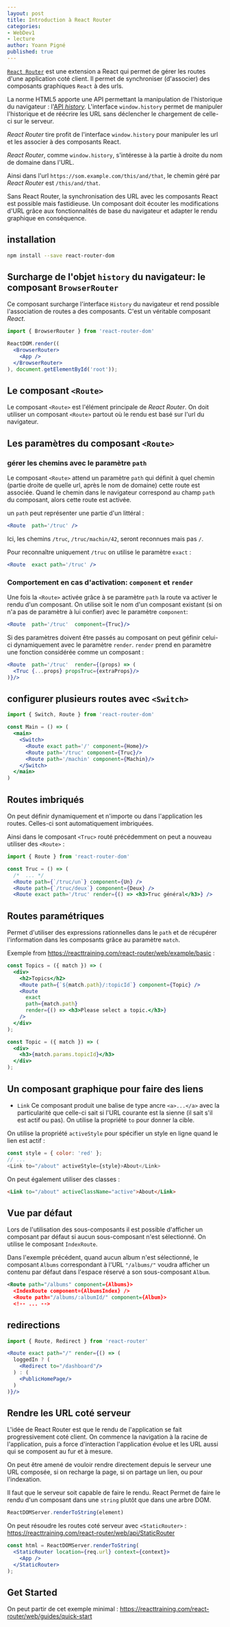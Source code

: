```yaml
---
layout: post
title: Introduction à React Router
categories:
- WebDev1
- lecture
author: Yoann Pigné
published: true
---
```


[`React Router`](https://github.com/ReactTraining/react-router) est une extension a React qui permet de gérer les routes d'une application coté client. Il permet de synchroniser (d'associer) des composants graphiques `React` à des urls.

La norme HTML5 apporte une API permettant la manipulation de l'historique du navigateur : l'[API *history*](https://developer.mozilla.org/en-US/docs/Web/API/History_API). L'interface  `window.history` permet de manipuler l'historique et de réécrire les URL sans déclencher le chargement de celle-ci sur le serveur. 

*React Router* tire profit de l'interface `window.history` pour manipuler les url et les associer à des composants React.

*React Router*, comme `window.history`, s'intéresse à la partie à droite du nom de domaine dans l'URL. 

Ainsi dans l'url `https://som.example.com/this/and/that`, le chemin géré par *React Router* est `/this/and/that`.


Sans React Router, la synchronisation des URL avec les composants React est possible mais fastidieuse. Un composant doit écouter les modifications d'URL grâce aux fonctionnalités de base du navigateur et adapter le rendu graphique en conséquence.

## installation


```bash
npm install --save react-router-dom
```

## Surcharge de l'objet  `history` du navigateur: le composant `BrowserRouter`

Ce composant surcharge l'interface `History` du navigateur et rend possible l'association de routes a des composants. C'est un véritable composant *React*.

```jsx
import { BrowserRouter } from 'react-router-dom'

ReactDOM.render((
  <BrowserRouter>
    <App />
  </BrowserRouter>
), document.getElementById('root'));
```

## Le composant `<Route>`

Le composant `<Route>` est l'élément principale de *React Router*. On doit utiliser un composant `<Route>` partout  où le rendu est basé sur l'url du navigateur.

## Les paramètres du composant `<Route>`

### gérer les chemins avec le paramètre `path`

Le composant `<Route>` attend un paramètre `path` qui définit à quel chemin (partie droite de quelle url, après le nom de domaine) cette route est associée. Quand le chemin dans le navigateur correspond au champ `path` du composant, alors cette route est activée.

un `path` peut représenter une partie d'un littéral : 

```jsx
<Route  path='/truc' />
```

Ici, les chemins `/truc`, `/truc/machin/42`, seront reconnues  mais pas `/`.

Pour reconnaître uniquement `/truc` on utilise le paramètre `exact` :

```jsx
<Route  exact path='/truc' />
```

### Comportement en cas d'activation: `component` et `render`

Une fois la `<Route>` activée grâce à se paramètre  `path` la route va activer le rendu d'un composant. On utilise soit le nom d'un composant existant (si on n'a pas de paramètre à lui confier) avec le paramètre `component`:

```jsx
<Route  path='/truc'  component={Truc}/>
```

Si des paramètres doivent être passés au composant on peut géfinir celui-ci dynamiquement  avec le paramètre `render`. `render` prend en paramètre une fonction considérée comme un composant :

```jsx
<Route  path='/truc'  render={(props) => (
  <Truc {...props} propsTruc={extraProps}/>
)}/>
```

## configurer plusieurs routes avec `<Switch>`

```jsx
import { Switch, Route } from 'react-router-dom'

const Main = () => (
  <main>
    <Switch>
      <Route exact path='/' component={Home}/>
      <Route path='/truc' component={Truc}/>
      <Route path='/machin' component={Machin}/>
    </Switch>
  </main>
)
```

## Routes imbriqués

On peut définir dynamiquement et n'importe ou dans l'application les routes. Celles-ci sont automatiquement imbriquées. 

Ainsi dans le composant `<Truc>` routé précédemment on peut a nouveau utiliser des `<Route>` :

```jsx
import { Route } from 'react-router-dom'

const Truc = () => (
  /*  ... */
  <Route path={`/truc/un`} component={Un} />
  <Route path={`/truc/deux`} component={Deux} />
  <Route exact path='/truc' render={() => <h3>Truc général</h3>} />
```

## Routes paramétriques

Permet d'utiliser des expressions rationnelles dans le `path` et de récupérer l'information dans les composants grâce au paramètre `match`.

Exemple from <https://reacttraining.com/react-router/web/example/basic> :

```jsx
const Topics = ({ match }) => (
  <div>
    <h2>Topics</h2>
    <Route path={`${match.path}/:topicId`} component={Topic} />
    <Route
      exact
      path={match.path}
      render={() => <h3>Please select a topic.</h3>}
    />
  </div>
);

const Topic = ({ match }) => (
  <div>
    <h3>{match.params.topicId}</h3>
  </div>
);
```

## Un composant graphique pour faire des liens

- `Link` Ce composant produit une balise de type ancre `<a>...</a>` avec la particularité que celle-ci sait si l'URL courante est la sienne (il sait s'il est actif ou pas). On utilise la propriété `to` pour donner la cible.

On utilise la propriété `activeStyle` pour spécifier un style en ligne quand le lien est actif :

```js
const style = { color: 'red' };
// ...
<Link to="/about" activeStyle={style}>About</Link>
```

On peut également utiliser des classes :

```html
<Link to="/about" activeClassName="active">About</Link>
```

## Vue par défaut

Lors de l'utilisation des sous-composants il est possible d'afficher un composant par défaut si aucun sous-composant n'est sélectionné. On utilise le composant `IndexRoute`.

Dans l'exemple précédent, quand aucun album n'est sélectionné, le composant `Albums` correspondant à l'URL `"/albums/"` voudra afficher un contenu par défaut dans l'espace réservé a son sous-composant `Album`.

```xml
<Route path="/albums" component={Albums}>
  <IndexRoute component={AlbumsIndex} />
  <Route path="/albums/:albumId/" component={Album}>
  <!-- ... -->
```

## redirections

```jsx
import { Route, Redirect } from 'react-router'

<Route exact path="/" render={() => (
  loggedIn ? (
    <Redirect to="/dashboard"/>
  ) : (
    <PublicHomePage/>
  )
)}/>
```

## Rendre les URL coté serveur

L'idée de React Router est que le rendu de l'application se fait progressivement coté client. On commence la navigation à la racine de l'application, puis a force d'interaction l'application évolue et les URL aussi qui se composent au fur et à mesure.

On peut être amené de vouloir rendre directement depuis le serveur une URL composée, si on recharge la page, si on partage un lien, ou pour l'indexation.

Il faut que le serveur soit capable de faire le rendu. React Permet de faire le rendu d'un composant dans une `string`  plutôt que dans une arbre DOM.

```js
ReactDOMServer.renderToString(element)
```

On peut résoudre les routes coté serveur avec `<StaticRouter>` : <https://reacttraining.com/react-router/web/api/StaticRouter>

```jsx
const html = ReactDOMServer.renderToString(
  <StaticRouter location={req.url} context={context}>
    <App />
  </StaticRouter>
);
```

## Get Started

On peut partir de cet exemple minimal : <https://reacttraining.com/react-router/web/guides/quick-start>
